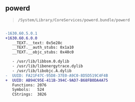 ## powerd

> `/System/Library/CoreServices/powerd.bundle/powerd`

```diff

-1630.60.5.0.1
+1630.60.6.0.0
   __TEXT.__text: 0x5e28c
   __TEXT.__auth_stubs: 0x1a10
   __TEXT.__objc_stubs: 0x40c0

   - /usr/lib/libbsm.0.dylib
   - /usr/lib/libenergytrace.dylib
   - /usr/lib/libobjc.A.dylib
-  UUID: FA21F47C-95D8-37E0-A9C0-8D5D519C4F4B
+  UUID: AB94C95E-411B-394C-9AD7-B68FB0DA4A75
   Functions: 2076
   Symbols:   524
   CStrings:  3826

```
